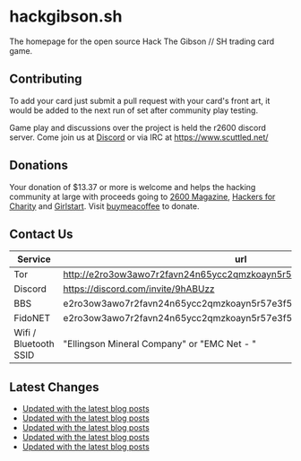 # hackgibson.sh
The homepage for the open source Hack The Gibson // SH trading card game.


## Contributing

To add your card just submit a pull request with your card's front art, it would be added to the next run of set after community play testing.

Game play and discussions over the project is held the r2600 discord server. Come join us at [Discord](https://discord.com/invite/9hABUzz) or via IRC at https://www.scuttled.net/


## Donations

Your donation of $13.37 or more is welcome and helps the hacking community at large with proceeds going to [2600 Magazine](https://2600.com/), [Hackers for Charity](https://hackersforcharity.org) and [Girlstart](https://girlstart.org).  Visit [buymeacoffee](https://www.buymeacoffee.com/hackgibson.sh) to donate.


## Contact Us

Service | url
-|-
Tor | http://e2ro3ow3awo7r2favn24n65ycc2qmzkoayn5r57e3f56nvjwdcgg32ad.onion
Discord | https://discord.com/invite/9hABUzz
BBS | e2ro3ow3awo7r2favn24n65ycc2qmzkoayn5r57e3f56nvjwdcgg32ad.onion:23
FidoNET | e2ro3ow3awo7r2favn24n65ycc2qmzkoayn5r57e3f56nvjwdcgg32ad.onion:24554
Wifi / Bluetooth SSID | "Ellingson Mineral Company" or "EMC Net - <fidonet address>"

## Latest Changes
<!-- BLOG-POST-LIST:START -->
- [Updated with the latest blog posts](https://github.com/DFW2600/hackgibson.sh/commit/09c7d795c7ec5795a04617baac6b7627c2cce1d0)
- [Updated with the latest blog posts](https://github.com/DFW2600/hackgibson.sh/commit/c6c55a130f730221e23180d124253e045e6cd8b2)
- [Updated with the latest blog posts](https://github.com/DFW2600/hackgibson.sh/commit/2c88703295675b5542f31cbd0e597885026b4118)
- [Updated with the latest blog posts](https://github.com/DFW2600/hackgibson.sh/commit/a39a91628c8dbfb64835232df2c19428a89ff9ff)
- [Updated with the latest blog posts](https://github.com/DFW2600/hackgibson.sh/commit/9e5d6a7f1e0170173164c50814892fb3d300517f)
<!-- BLOG-POST-LIST:END -->
